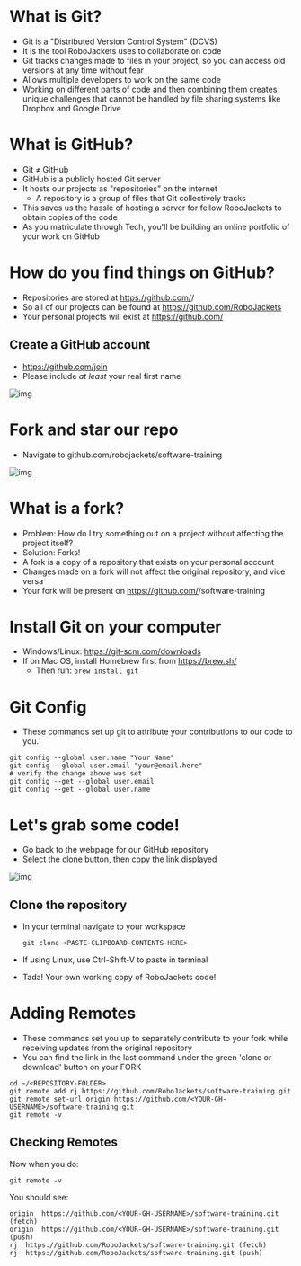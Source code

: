 # What is Git?

-   Git is a "Distributed Version Control System" (DCVS)
-   It is the tool RoboJackets uses to collaborate on code
-   Git tracks changes made to files in your project, so you can access old versions at any time without fear
-   Allows multiple developers to work on the same code
-   Working on different parts of code and then combining them creates unique challenges that cannot be handled by file sharing systems like Dropbox and Google Drive


# What is GitHub?

-   Git &ne; GitHub
-   GitHub is a publicly hosted Git server
-   It hosts our projects as "repositories" on the internet
    -   A repository is a group of files that Git collectively tracks
-   This saves us the hassle of hosting a server for fellow RoboJackets to obtain copies of the code
-   As you matriculate through Tech, you'll be building an online portfolio of your work on GitHub


# How do you find things on GitHub?

-   Repositories are stored at <https://github.com/><ORG-OR-USER-NAME>/<REPO-NAME>
-   So all of our projects can be found at <https://github.com/RoboJackets>
-   Your personal projects will exist at <https://github.com/><YOUR-GH-USERNAME>


## Create a GitHub account

-   [<https://github.com/join>](https://github.com/join%0A)
-   Please include *at least* your real first name

![img](https://i.imgur.com/0cdXQXW.png)


# Fork and star our repo

-   Navigate to github.com/robojackets/software-training

![img](https://i.imgur.com/3CtCTqj.png)


# What is a fork?

-   Problem: How do I try something out on a project without affecting the project itself?
-   Solution: Forks!
-   A fork is a copy of a repository that exists on your personal account
-   Changes made on a fork will not affect the original repository, and vice versa
-   Your fork will be present on <https://github.com/><YOUR-GH-USERNAME>/software-training


# Install Git on your computer

-   Windows/Linux: <https://git-scm.com/downloads>
-   If on Mac OS, install Homebrew first from <https://brew.sh/>
    -   Then run: `brew install git`


# Git Config

-   These commands set up git to attribute your contributions to our code to you.

```shell
git config --global user.name "Your Name"
git config --global user.email "your@email.here"
# verify the change above was set
git config --get --global user.email
git config --get --global user.name
```


# Let's grab some code!

-   Go back to the webpage for our GitHub repository
-   Select the clone button, then copy the link displayed

![img](https://i.imgur.com/YjWCoqJ.png)


## Clone the repository

-   In your terminal navigate to your workspace
    
    ```shell
    git clone <PASTE-CLIPBOARD-CONTENTS-HERE>
    ```

-   If using Linux, use Ctrl-Shift-V to paste in terminal
-   Tada! Your own working copy of RoboJackets code!


# Adding Remotes

-   These commands set you up to separately contribute to your fork while receiving updates from the original repository
-   You can find the link in the last command under the green 'clone or download' button on your FORK

```shell
cd ~/<REPOSITORY-FOLDER>
git remote add rj https://github.com/RoboJackets/software-training.git
git remote set-url origin https://github.com/<YOUR-GH-USERNAME>/software-training.git
git remote -v

```


## Checking Remotes

Now when you do:

```shell
git remote -v
```

You should see:

```shell
origin  https://github.com/<YOUR-GH-USERNAME>/software-training.git (fetch)
origin  https://github.com/<YOUR-GH-USERNAME>/software-training.git (push)
rj  https://github.com/RoboJackets/software-training.git (fetch)
rj  https://github.com/RoboJackets/software-training.git (push)
```